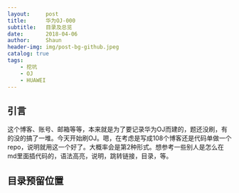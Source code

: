 ```yaml
---
layout:     post
title:      华为OJ-000
subtitle:	目录及总览
date:       2018-04-06
author:     Shaun
header-img: img/post-bg-github.jpeg
catalog: true
tags:
	- 挖坑
    - OJ
    - HUAWEI
---
```


## 引言

这个博客、账号、邮箱等等，本来就是为了要记录华为OJ而建的，题还没刷，有的没的搞了一堆。今天开始刷OJ。嗯，在考虑是写成108个博客还是代码单做一个repo，说明就用这一个好了。大概率会是第2种形式。想参考一些别人是怎么在md里面插代码的，语法高亮，说明，跳转链接，目录，等。




## 目录预留位置





